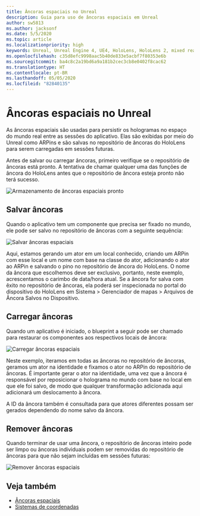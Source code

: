 ```yaml
---
title: Âncoras espaciais no Unreal
description: Guia para uso de âncoras espaciais em Unreal
author: sw5813
ms.author: jacksonf
ms.date: 5/5/2020
ms.topic: article
ms.localizationpriority: high
keywords: Unreal, Unreal Engine 4, UE4, HoloLens, HoloLens 2, mixed reality, development, features, documentation, guides, holograms, spatial anchors
ms.openlocfilehash: c35d8efc9998aac5b40de833e5acbf7f80353e6b
ms.sourcegitcommit: ba4c8c2a19bd6a9a181b2cec3cb8e0402f8cac62
ms.translationtype: HT
ms.contentlocale: pt-BR
ms.lasthandoff: 05/05/2020
ms.locfileid: "82840135"
---
```

# <a name="spatial-anchors-in-unreal"></a>Âncoras espaciais no Unreal

As âncoras espaciais são usadas para persistir os hologramas no espaço do mundo real entre as sessões do aplicativo.  Elas são exibidas por meio do Unreal como ARPins e são salvas no repositório de âncoras do HoloLens para serem carregadas em sessões futuras. 

Antes de salvar ou carregar âncoras, primeiro verifique se o repositório de âncoras está pronto.  A tentativa de chamar qualquer uma das funções de âncora do HoloLens antes que o repositório de âncora esteja pronto não terá sucesso.  

![Armazenamento de âncoras espaciais pronto](images/unreal-spatialanchors-store-ready.PNG)

## <a name="save-anchors"></a>Salvar âncoras

Quando o aplicativo tem um componente que precisa ser fixado no mundo, ele pode ser salvo no repositório de âncoras com a seguinte sequência: 

![Salvar âncoras espaciais](images/unreal-spatialanchors-save.PNG)

Aqui, estamos gerando um ator em um local conhecido, criando um ARPin com esse local e um nome com base na classe do ator, adicionando o ator ao ARPin e salvando o pino no repositório de âncora do HoloLens.  O nome da âncora que escolhemos deve ser exclusivo, portanto, neste exemplo, acrescentamos o carimbo de data/hora atual.  Se a âncora for salva com êxito no repositório de âncoras, ela poderá ser inspecionada no portal do dispositivo do HoloLens em Sistema > Gerenciador de mapas > Arquivos de Âncora Salvos no Dispositivo. 

## <a name="load-anchors"></a>Carregar âncoras

Quando um aplicativo é iniciado, o blueprint a seguir pode ser chamado para restaurar os componentes aos respectivos locais de âncora:

![Carregar âncoras espaciais](images/unreal-spatialanchors-load.PNG)

Neste exemplo, iteramos em todas as âncoras no repositório de âncoras, geramos um ator na identidade e fixamos o ator no ARPin do repositório de âncoras.  É importante gerar o ator na identidade, uma vez que a âncora é responsável por reposicionar o holograma no mundo com base no local em que ele foi salvo, de modo que qualquer transformação adicionada aqui adicionará um deslocamento à âncora. 

A ID da âncora também é consultada para que atores diferentes possam ser gerados dependendo do nome salvo da âncora. 

## <a name="remove-anchors"></a>Remover âncoras 

Quando terminar de usar uma âncora, o repositório de âncoras inteiro pode ser limpo ou âncoras individuais podem ser removidas do repositório de âncoras para que não sejam incluídas em sessões futuras: 

![Remover âncoras espaciais](images/unreal-spatialanchors-remove.PNG)

## <a name="see-also"></a>Veja também
* [Âncoras espaciais](spatial-anchors.md)
* [Sistemas de coordenadas](coordinate-systems.md)
